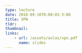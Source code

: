 ```yaml
---
type: lecture
date: 2018-09-16T0:00:03-3:00
title: VPN
tldr: 
thumbnail:
links: 
    - url: /assets/aulas/vpn.pdf
      name: slides
---
```

